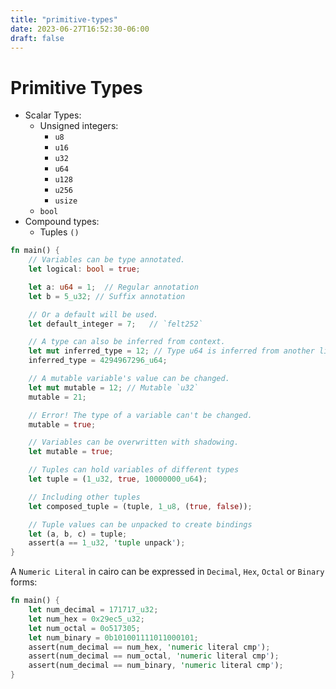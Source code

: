 ```yaml
---
title: "primitive-types"
date: 2023-06-27T16:52:30-06:00
draft: false
---
```

# Primitive Types

* Scalar Types:
  * Unsigned integers:
    * `u8`
    * `u16`
    * `u32`
    * `u64`
    * `u128`
    * `u256`
    * `usize`
  * `bool`
* Compound types:
  * Tuples `()`

```rust
fn main() {
    // Variables can be type annotated.
    let logical: bool = true;

    let a: u64 = 1;  // Regular annotation
    let b = 5_u32; // Suffix annotation

    // Or a default will be used.
    let default_integer = 7;   // `felt252`

    // A type can also be inferred from context.
    let mut inferred_type = 12; // Type u64 is inferred from another line.
    inferred_type = 4294967296_u64;

    // A mutable variable's value can be changed.
    let mut mutable = 12; // Mutable `u32`
    mutable = 21;

    // Error! The type of a variable can't be changed.
    mutable = true;

    // Variables can be overwritten with shadowing.
    let mutable = true;

    // Tuples can hold variables of different types
    let tuple = (1_u32, true, 10000000_u64);

    // Including other tuples
    let composed_tuple = (tuple, 1_u8, (true, false));

    // Tuple values can be unpacked to create bindings
    let (a, b, c) = tuple;
    assert(a == 1_u32, 'tuple unpack');
}
```

A `Numeric Literal` in cairo can be expressed in `Decimal`, `Hex`, `Octal` or `Binary` forms:

```rust
fn main() {
    let num_decimal = 171717_u32;
    let num_hex = 0x29ec5_u32;
    let num_octal = 0o517305;
    let num_binary = 0b101001111011000101;
    assert(num_decimal == num_hex, 'numeric literal cmp');
    assert(num_decimal == num_octal, 'numeric literal cmp');
    assert(num_decimal == num_binary, 'numeric literal cmp');
}
```

